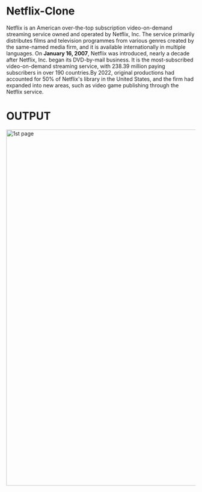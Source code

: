 # Netflix-Clone

Netflix is an American over-the-top subscription video-on-demand streaming service owned and operated by Netflix, Inc. The service primarily distributes films and television programmes from various genres created by the same-named media firm, and it is available internationally in multiple languages. On **January 16, 2007**, Netflix was introduced, nearly a decade after Netflix, Inc. began its DVD-by-mail business. It is the most-subscribed video-on-demand streaming service, with 238.39 million paying subscribers in over 190 countries.By 2022, original productions had accounted for 50% of Netflix's library in the United States, and the firm had expanded into new areas, such as video game publishing through the Netflix service.

# OUTPUT
<img width="946" alt="1st page" src="https://github.com/Shivamhans-27/Netflix-Clone/assets/105494117/1e4696cf-ced5-4820-9121-2e4909b6996c">
